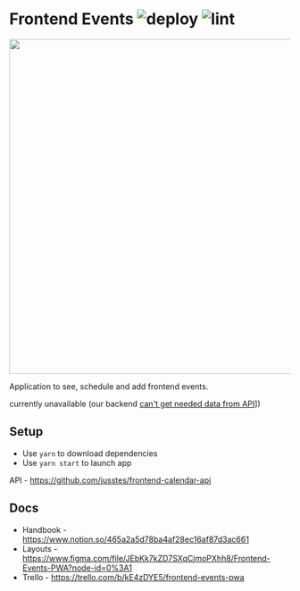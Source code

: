 # Frontend Events ![deploy](https://github.com/DanTrofimov/fe-calendar/actions/workflows/deploy.yml/badge.svg) ![lint](https://github.com/DanTrofimov/fe-calendar/actions/workflows/lint.yml/badge.svg)

<img src="https://user-images.githubusercontent.com/44056222/154472716-1b01abac-4cc1-4ab5-bbdb-a1b29df7a4a3.png" width="600"/>

Application to see, schedule and add frontend events.

currently unavailable (our backend [can't get needed data from API](https://github.com/web-standards-ru/calendar/issues/661)])
## Setup

- Use `yarn` to download dependencies
- Use `yarn start` to launch app

API - https://github.com/jusstes/frontend-calendar-api

## Docs

- Handbook - https://www.notion.so/465a2a5d78ba4af28ec16af87d3ac661
- Layouts - https://www.figma.com/file/JEbKk7kZD7SXqCjmoPXhh8/Frontend-Events-PWA?node-id=0%3A1
- Trello - https://trello.com/b/kE4zDYE5/frontend-events-pwa
